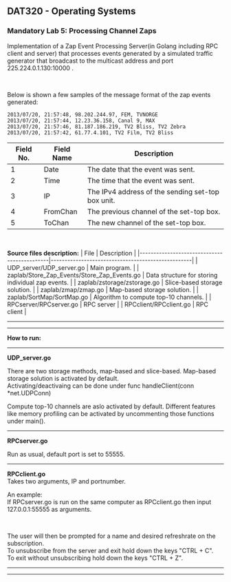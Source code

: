 ##
## DAT320 - Operating Systems
### Mandatory Lab 5: Processing Channel Zaps


Implementation of a Zap Event Processing Server(in Golang including RPC client and server) that processes events generated by a simulated traffic generator that broadcast to the multicast address and port 225.224.0.1.130:10000 .

<br/>




Below is shown a few samples of the message format of the zap events generated:

```
2013/07/20, 21:57:48, 98.202.244.97, FEM, TVNORGE
2013/07/20, 21:57:44, 12.23.36.158, Canal 9, MAX
2013/07/20, 21:57:46, 81.187.186.219, TV2 Bliss, TV2 Zebra
2013/07/20, 21:57:42, 61.77.4.101, TV2 Film, TV2 Bliss

```

| Field No. | Field Name | Description |
| --------- | ---------- | ----------- |
| 1 | Date | The date that the event was sent. |
| 2 | Time | The time that the event was sent. |
| 3 | IP | The IPv4 address of the sending set-top box unit. |
| 4 | FromChan | The previous channel of the set-top box. |
| 5 | ToChan | The new channel of the set-top box. |


<br/>


**Source files description:**
| File                                        | Description                                       |
|---------------------------------------------|---------------------------------------------------|
| UDP_server/UDP_server.go                    | Main program.                                     |
| zaplab/Store_Zap_Events/Store_Zap_Events.go | Data structure for storing individual zap events. |
| zaplab/zstorage/zstorage.go                 | Slice-based storage solution.                     |
| zaplab/zmap/zmap.go                         | Map-based storage solution.                       |
| zaplab/SortMap/SortMap.go                   | Algorithm to compute top-10 channels.             |
| RPCserver/RPCserver.go                      | RPC server                                        |
| RPCclient/RPCclient.go                      | RPC client                                        |


********************************************************************************************
********************************************************************************************
**How to run:**
********************************************************************************************


**UDP_server.go**

There are two storage methods, map-based and slice-based.
Map-based storage solution is activated by default.  
Activating/deactivaing can be done under func handleClient(conn *net.UDPConn)

Compute top-10 channels are aslo activated by default.
Different features like memory profiling can be activated by uncommenting those functions under main().

*******************************************************************************************
**RPCserver.go**

Run as usual, default port is set to 55555.

*******************************************************************************************
**RPCclient.go**  
Takes two arguments, IP and portnumber.  

An example:  
If RPCserver.go is run on the same computer as RPCclient.go then input 127.0.0.1:55555 as arguments.

<br/>

The user will then be prompted for a name and desired refreshrate on the subscription.    
To unsubscribe from the server and exit hold down the keys "CTRL + C".  
To exit without unsubscribing hold down the keys "CTRL + Z".  

********************************************************************************************
********************************************************************************************